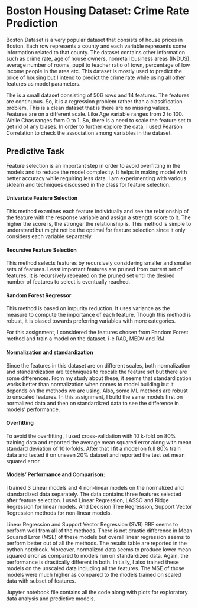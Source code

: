 # Boston Housing Dataset: Crime Rate Prediction

Boston Dataset is a very popular dataset that consists of house prices in Boston. Each row represents a county and each variable represents some information related to that county. The dataset contains other information such as crime rate, age of house owners, nonretail business areas (INDUS), average number of rooms, pupil to teacher ratio of town, percentage of low income people in the area etc. This dataset is mostly used to predict the price of housing but I intend to predict the crime rate while using all other features as model parameters.

The is a small dataset consisting of 506 rows and 14 features. The features are continuous. So, it is a regression problem rather than a classification problem. This is a clean dataset that is there are no missing values. Features are on a different scale. Like Age variable ranges from 2 to 100. While Chas ranges from 0 to 1. So, there is a need to scale the feature set to get rid of any biases. In order to further explore the data, I used Pearson Correlation to check the association among variables in the dataset.

## Predictive Task

Feature selection is an important step in order to avoid overfitting in the models and to reduce the model complexity. It helps in making model with better accuracy while requiring less data. I am experimenting with various sklearn and techniques discussed in the class for feature selection.

#### Univariate Feature Selection

This method examines each feature individually and see the relationship of the feature with the response variable and assign a strength score to it. The higher the score is, the stronger the relationship is. This method is simple to understand but might not be the optimal for feature selection since it only considers each variable separately

#### Recursive Feature Selection

This method selects features by recursively considering smaller and smaller sets of features. Least important features are pruned from current set of features. It is recursively repeated on the pruned set until the desired number of features to select is eventually reached.

#### Random Forest Regressor

This method is based on impurity reduction. It uses variance as the measure to compute the importance of each feature. Though this method is robust, it is biased towards preferring variables with more categories.

For this assignment, I considered the features chosen from Random Forest method and train a model on the dataset. i-e RAD, MEDV and RM.

#### Normalization and standardization

Since the features in this dataset are on different scales, both normalization and standardization are techniques to rescale the feature set but there are some differences. From my study about these, it seems that standardization works better than normalization when comes to model building but it depends on the methods we are using. Also, some ML methods are robust to unscaled features. In this assignment, I build the same models first on normalized data and then on standardized data to see the difference in models’ performance.

#### Overfitting

To avoid the overfitting, I used cross-validation with 10 k-fold on 80% training data and reported the average mean squared error along with mean standard deviation of 10 k-folds. After that I fit a model on full 80% train data and tested it on unseen 20% dataset and reported the test set mean squared error.

#### Models’ Performance and Comparison:

I trained 3 Linear models and 4 non-linear models on the normalized and standardized data separately. The data contains three features selected after feature selection. I used Linear Regression, LASSO and Ridge Regression for linear models. And Decision Tree Regression, Support Vector Regression methods for non-linear models.

Linear Regression and Support Vector Regression (SVR) RBF seems to perform well from all of the methods. There is not drastic difference in Mean Squared Error (MSE) of these models but overall linear regression seems to perform better out of all the methods. The results table are reported in the python notebook. Moreover, normalized data seems to produce lower mean squared error as compared to models run on standardized data. Again, the performance is drastically different in both. Initially, I also trained these models on the unscaled data including all the features. The MSE of those models were much higher as compared to the models trained on scaled data with subset of features.

Jupyter notebook file contains all the code along with plots for exploratory data analysis and predictive models.